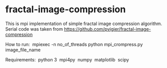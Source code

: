 # fractal-image-compression


This is mpi implementation of simple fractal image compression algorithm.
Serial code was taken from https://github.com/pvigier/fractal-image-compression


How to run:
  mpiexec -n no_of_threads python mpi_crompress.py image_file_name

Requirements:
  python 3
  mpi4py
  numpy
  matplotlib
  scipy


